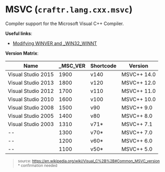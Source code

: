 # MSVC (`craftr.lang.cxx.msvc`)

Compiler support for the Microsoft Visual C++ Compiler.

__Useful links__:

- [Modifying WINVER and \_WIN32_WINNT](ttps://msdn.microsoft.com/en-us/library/6sehtctf.aspx)

__Version Matrix__:

| Name               | \_MSC_VER | Shortcode | Version     |
| ------------------ | --------- | --------- | ----------- |
| Visual Studio 2015 | 1900      | v140      | MSVC++ 14.0 |
| Visual Studio 2013 | 1800      | v120      | MSVC++ 12.0 |
| Visual Studio 2012 | 1700      | v110      | MSVC++ 11.0 |
| Visual Studio 2010 | 1600      | v100      | MSVC++ 10.0 |
| Visual Studio 2008 | 1500      |  v90      | MSVC++  9.0 |
| Visual Studio 2005 | 1400      |  v80      | MSVC++  8.0 |
| Visual Studio 2003 | 1310      |  v71\*    | MSVC++  7.1 |
| --                 | 1300      |  v70\*    | MSVC++  7.0 |
| --                 | 1200      |  v60\*    | MSVC++  6.0 |
| --                 | 1100      |  v50\*    | MSVC++  5.0 |

> <sub>source: https://en.wikipedia.org/wiki/Visual_C%2B%2B#Common_MSVC_version</sub></br>
> <sub>\* confirmation needed</sub>
